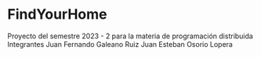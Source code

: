 # FindYourHome
Proyecto del semestre 2023 - 2 para la materia de programación distribuida
Integrantes
Juan Fernando Galeano Ruiz
Juan Esteban Osorio Lopera
